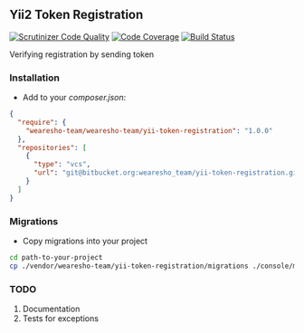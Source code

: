 ## Yii2 Token Registration
[![Scrutinizer Code Quality](https://scrutinizer-ci.com/b/wearesho_team/yii-token-registration/badges/quality-score.png?b=master&s=6a0d33567106e9ec00d31181f73e9e468996a0a1)](https://scrutinizer-ci.com/b/wearesho_team/yii-token-registration/?branch=master)
[![Code Coverage](https://scrutinizer-ci.com/b/wearesho_team/yii-token-registration/badges/coverage.png?b=master&s=feafe5097d6976ad03dae64b44ceab5b8cab9eb7)](https://scrutinizer-ci.com/b/wearesho_team/yii-token-registration/?branch=master)
[![Build Status](https://scrutinizer-ci.com/b/wearesho_team/yii-token-registration/badges/build.png?b=master&s=a0e739cf3c87110ddef5adc4977df6104759f575)](https://scrutinizer-ci.com/b/wearesho_team/yii-token-registration/build-status/master)

Verifying registration by sending token 

### Installation
- Add to your *composer.json*:
```json
{
  "require": {
    "wearesho-team/wearesho-team/yii-token-registration": "1.0.0"
  },
  "repositories": [
    {
      "type": "vcs",
      "url": "git@bitbucket.org:wearesho_team/yii-token-registration.git"
    }
  ]
}
```

### Migrations
- Copy migrations into your project
```bash
cd path-to-your-project
cp ./vendor/wearesho-team/yii-token-registration/migrations ./console/migrations
``` 
 
### TODO
1. Documentation
2. Tests for exceptions